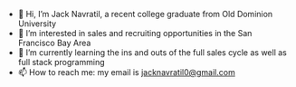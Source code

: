 - 👋 Hi, I’m Jack Navratil, a recent college graduate from Old Dominion University
- 👀 I’m interested in sales and recruiting opportunities in the San Francisco Bay Area
- 🌱 I’m currently learning the ins and outs of the full sales cycle as well as full stack programming
- 📫 How to reach me: my email is jacknavratil0@gmail.com

<!---
jnavr002/jnavr002 is a ✨ special ✨ repository because its `README.md` (this file) appears on your GitHub profile.
You can click the Preview link to take a look at your changes.
--->
